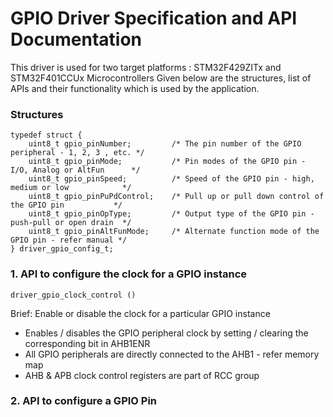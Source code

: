 # GPIO Driver Specification and API Documentation

This driver is used for two target platforms : STM32F429ZITx and STM32F401CCUx Microcontrollers
Given below are the structures, list of APIs and their functionality which is used by the application.

### Structures

```
typedef struct {
    uint8_t gpio_pinNumber;         /* The pin number of the GPIO peripheral - 1, 2, 3 , etc. */
    uint8_t gpio_pinMode;           /* Pin modes of the GPIO pin - I/O, Analog or AltFun      */
    uint8_t gpio_pinSpeed;          /* Speed of the GPIO pin - high, medium or low            */
    uint8_t gpio_pinPuPdControl;    /* Pull up or pull down control of the GPIO pin           */
    uint8_t gpio_pinOpType;         /* Output type of the GPIO pin - push-pull or open drain  */
    uint8_t gpio_pinAltFunMode;     /* Alternate function mode of the GPIO pin - refer manual */
} driver_gpio_config_t;
```

### 1. API to configure the clock for a GPIO instance
```
driver_gpio_clock_control ()
```
Brief: Enable or disable the clock for a particular GPIO instance
- Enables / disables the GPIO peripheral clock by setting / clearing the corresponding bit in AHB1ENR
- All GPIO peripherals are directly connected to the AHB1 - refer memory map
- AHB & APB clock control registers are part of RCC group

### 2. API to configure a GPIO Pin
```

```